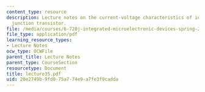 ```yaml
---
content_type: resource
description: Lecture notes on the current-voltage characteristics of ideal bipolar
  junction transistor.
file: /media/courses/6-720j-integrated-microelectronic-devices-spring-2007/20e2749b9fd075a774e9a7fe3f9cadda_lecture35.pdf
file_type: application/pdf
learning_resource_types:
- Lecture Notes
ocw_type: OCWFile
parent_title: Lecture Notes
parent_type: CourseSection
resourcetype: Document
title: lecture35.pdf
uid: 20e2749b-9fd0-75a7-74e9-a7fe3f9cadda
---
```

